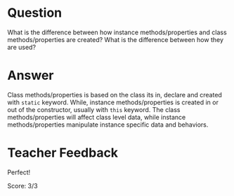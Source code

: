 # Question

What is the difference between how instance methods/properties and class methods/properties are created? What is the difference between how they are used?

# Answer
Class methods/properties is based on the class its in, declare and created with `static` keyword. While, instance methods/properties is created in or out of the constructor, usually with `this` keyword. The class methods/properties will affect class level data, while instance methods/properties manipulate instance specific data and behaviors.

# Teacher Feedback

Perfect!

Score: 3/3